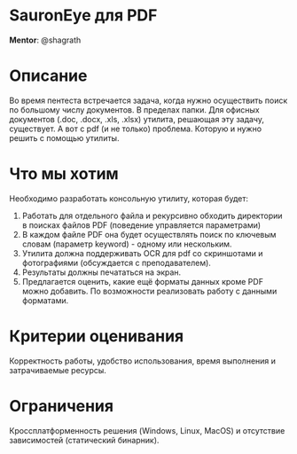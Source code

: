 # SauronEye для PDF

**Mentor**: @shagrath

# Описание

Во время пентеста встречается задача, когда нужно осуществить поиск по большому числу документов. В пределах папки. Для офисных документов (.doc, .docx, .xls, .xlsx) утилита, решающая эту задачу, существует. А вот с pdf (и не только) проблема. Которую и нужно решить с помощью утилиты.

# Что мы хотим

Необходимо разработать консольную утилиту, которая будет:

1. Работать для отдельного файла и рекурсивно обходить директории в поисках файлов PDF (поведение управляется параметрами) 
2. В каждом файле PDF она будет осуществлять поиск по ключевым словам (параметр keyword) - одному или нескольким. 
3. Утилита должна поддерживать OCR для pdf со скриншотами и фотографиями (обсуждается с преподавателем).
4. Результаты должны печататься на экран.
5. Предлагается оценить, какие ещё форматы данных кроме PDF можно добавить. По возможности реализовать работу с данными форматами.

# Критерии оценивания

Корректность работы, удобство использования, время выполнения и затрачиваемые ресурсы.

# Ограничения

Кроссплатформенность решения (Windows, Linux, MacOS) и отсутствие зависимостей (статический бинарник).
